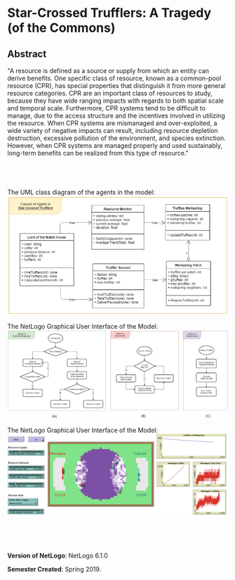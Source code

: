 # Star-Crossed Trufflers: A Tragedy (of the Commons)

## Abstract

"A resource is defined as a source or supply from which an entity can derive benefits. One specific class of resource, known as a common-pool resource (CPR), has special properties that distinguish it from more general resource categories. CPR are an important class of resources to study, because they have wide ranging impacts with regards to both spatial scale and temporal scale. Furthermore, CPR systems tend to be difficult to manage, due to the access structure and the incentives involved in utilizing the resource. When CPR systems are mismanaged and over-exploited, a wide
variety of negative impacts can result, including resource depletion destruction, excessive pollution of the environment, and species extinction. However, when CPR systems are managed properly and used sustainably, long-term benefits can be realized from this type of resource."

## &nbsp;

The UML class diagram of the agents in the model: 
![The UML class diagram of the agents in the model](Class_diagram.png)

The NetLogo Graphical User Interface of the Model: 
![Decisio-making and model processes within the agent-based model](Flowchart.png)

The NetLogo Graphical User Interface of the Model: 
![The NetLogo Graphical User Interface](GUI.png)

## &nbsp;

**Version of NetLogo**: NetLogo 6.1.0

**Semester Created**: Spring 2019.